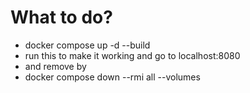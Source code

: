 # What to do?

- docker compose up -d --build 
- run this to make it working and go to localhost:8080 
- and remove by 
- docker compose down --rmi all --volumes
